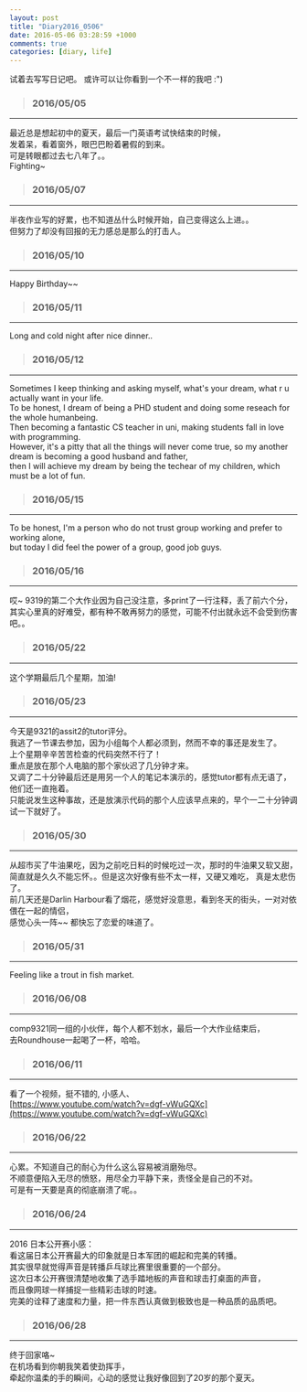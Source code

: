 ```yaml
---
layout: post
title: "Diary2016_0506"
date: 2016-05-06 03:28:59 +1000
comments: true
categories: [diary, life]
---
```


试着去写写日记吧。 或许可以让你看到一个不一样的我吧 :")  

<!--more-->
   

>### 2016/05/05 ###
----------
最近总是想起初中的夏天，最后一门英语考试快结束的时候，    
发着呆，看着窗外，眼巴巴盼着暑假的到来。    
可是转眼都过去七八年了。。   
Fighting~    
 

>### 2016/05/07 ###
----------
半夜作业写的好累，也不知道丛什么时候开始，自己变得这么上进。。    
但努力了却没有回报的无力感总是那么的打击人。   
 

>### 2016/05/10 ###
----------
Happy Birthday~~    
<img style="max-height:400px" class="lazy" data-original="/images/blog/160506_diary/birthday.JPG"> 
 

>### 2016/05/11 ###
----------
Long and cold night after nice dinner..   
<img style="max-height:400px" class="lazy" data-original="/images/blog/160506_diary/dinner.JPG"> 
 

>### 2016/05/12 ###
----------
Sometimes I keep thinking and asking myself, what's your dream, what r u actually want in your life.    
To be honest, I dream of being a PHD student and doing some reseach for the whole humanbeing.    
Then becoming a fantastic CS teacher in uni, making students fall in love with programming.    
However, it's a pitty that all the things will never come true, so my another dream is becoming a good husband and father,    
then I will achieve my dream by being the techear of my children, which must be a lot of fun.    
<img style="max-height:450px" class="lazy" data-original="/images/blog/160506_diary/vb_beer.JPG"> 
 

>### 2016/05/15 ###
----------
To be honest, I'm a person who do not trust group working and prefer to working alone,    
but today I did feel the power of a group, good job guys.     
<img style="max-height:500px" class="lazy" data-original="/images/blog/160506_diary/9321_group.jpg"> 
 

>### 2016/05/16 ###
----------
哎~ 9319的第二个大作业因为自己没注意，多print了一行注释，丢了前六个分，    
其实心里真的好难受，都有种不敢再努力的感觉，可能不付出就永远不会受到伤害吧。。    
<img style="max-height:400px" class="lazy" data-original="/images/blog/160506_diary/pork.JPG"> 
 

>### 2016/05/22 ###
----------
这个学期最后几个星期，加油!       
<img style="max-height:400px" class="lazy" data-original="/images/blog/160506_diary/home.JPG"> 
 


>### 2016/05/23 ###
----------
今天是9321的assit2的tutor评分。    
我逃了一节课去参加，因为小组每个人都必须到，然而不幸的事还是发生了。    
上个星期辛辛苦苦检查的代码突然不行了！    
重点是放在那个人电脑的那个家伙迟了几分钟才来。    
又调了二十分钟最后还是用另一个人的笔记本演示的，感觉tutor都有点无语了，他们还一直拖着。   
只能说发生这种事故，还是放演示代码的那个人应该早点来的，早个一二十分钟调试一下就好了。   
 


>### 2016/05/30 ###
----------
从超市买了牛油果吃，因为之前吃日料的时候吃过一次，那时的牛油果又软又甜，    
简直就是久久不能忘怀。。但是这次好像有些不太一样，又硬又难吃， 真是太悲伤了。    
前几天还是Darlin Harbour看了烟花，感觉好没意思，看到冬天的街头，一对对依偎在一起的情侣，   
感觉心头一阵~~ 都快忘了恋爱的味道了。        
<img style="max-height:400px" class="lazy" data-original="/images/blog/160506_diary/firework.JPG"> 
 


>### 2016/05/31 ###
----------
Feeling like a trout in fish market.    
<img style="max-height:400px" class="lazy" data-original="/images/blog/160506_diary/trout.JPG"> 
 


>### 2016/06/08 ###
----------
comp9321同一组的小伙伴，每个人都不划水，最后一个大作业结束后，    
去Roundhouse一起喝了一杯，哈哈。    

 


>### 2016/06/11 ###
----------
看了一个视频，挺不错的, 小感人、    
[https://www.youtube.com/watch?v=dgf-vWuGQXc](https://www.youtube.com/watch?v=dgf-vWuGQXc)    
 

>### 2016/06/22 ###
----------
心累。不知道自己的耐心为什么这么容易被消磨殆尽。   
不顺意便陷入无尽的愤怒，用尽全力平静下来，责怪全是自己的不对。    
可是有一天要是真的彻底崩溃了呢。。    
<img style="max-height:400px" class="lazy" data-original="/images/blog/160506_diary/bug0x01.JPG"> 
 

>### 2016/06/24 ###
----------
2016 日本公开赛小感：     
看这届日本公开赛最大的印象就是日本军团的崛起和完美的转播。    
其实很早就觉得声音是转播乒乓球比赛里很重要的一个部分。    
这次日本公开赛很清楚地收集了选手踏地板的声音和球击打桌面的声音，     
而且像网球一样捕捉一些精彩击球的时速。    
完美的诠释了速度和力量，把一件东西认真做到极致也是一种品质的品质吧。    
 

>### 2016/06/28 ###
----------
终于回家咯~     
在机场看到你朝我笑着使劲挥手，      
牵起你温柔的手的瞬间，心动的感觉让我好像回到了20岁的那个夏天。    
<img style="max-height:400px" class="lazy" data-original="/images/blog/160506_diary/airport.JPG"> 
 


